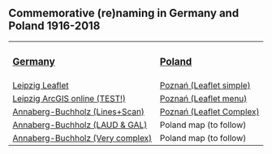 <h2>Commemorative (re)naming in Germany and Poland 1916-2018</h2>

<table style="width:200%">
  <tr>
    <td><h3><a href="https://www.uni-due.de/anglistik/sociolinguistics_lab/mill_project.php">Germany</a></h3></td>
    <td><h3><a href="http://mill.wa.amu.edu.pl">Poland</a></h3></td>
  </tr>
  <tr>
    <td><a href="https://mill-maps.github.io/Leipzig_Leaflet">Leipzig Leaflet</a></td>
    <td><a href="https://mill-maps.github.io/Poznan_no_zeros_Leaflet">Poznań (Leaflet simple)</a></td>
  </tr>
  <tr>
    <td><a href="https://arcg.is/0j8aXC">Leipzig ArcGIS online (TEST!)</a></td>
    <td><a href="https://mill-maps.github.io/Poznan_no_zeros_Leaflet+">Poznań (Leaflet menu)</a></td>
  </tr>
  <tr>
    <td><a href="https://mill-maps.github.io/A-B_qgis2web_2018_TEST">Annaberg-Buchholz (Lines+Scan)</a></td>
    <td><a href="https://mill-maps.github.io/Poznan_zeros_Leaflet_complex">Poznań (Leaflet Complex)</a></td>
  </tr>
  <tr>
    <td><a href="https://mill-maps.github.io/A-B_qgis2web_2021_Int-LAUD-GAL">Annaberg-Buchholz (LAUD & GAL)</a></td>
    <td> Poland map (to follow)</td>
  </tr>
  <tr>
    <td><a href="https://mill-maps.github.io/A-B_qgis2web_2021_Complex">Annaberg-Buchholz (Very complex)</a></td>
    <td> Poland map (to follow)</td>
  </tr>
</table>
